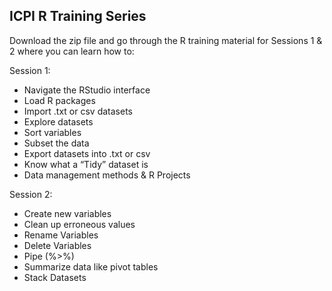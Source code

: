 ## ICPI R Training Series
Download the zip file and go through the R training material for Sessions 1 & 2 where you can learn how to:

Session 1:
- Navigate the RStudio interface
- Load R packages 
- Import .txt or csv datasets
- Explore datasets
- Sort variables 
- Subset the data 
- Export datasets into .txt or csv
- Know what a “Tidy” dataset is 
- Data management methods & R Projects

Session 2: 
- Create new variables
- Clean up erroneous values
- Rename Variables
- Delete Variables 
- Pipe (%>%)
- Summarize data like pivot tables
- Stack Datasets
